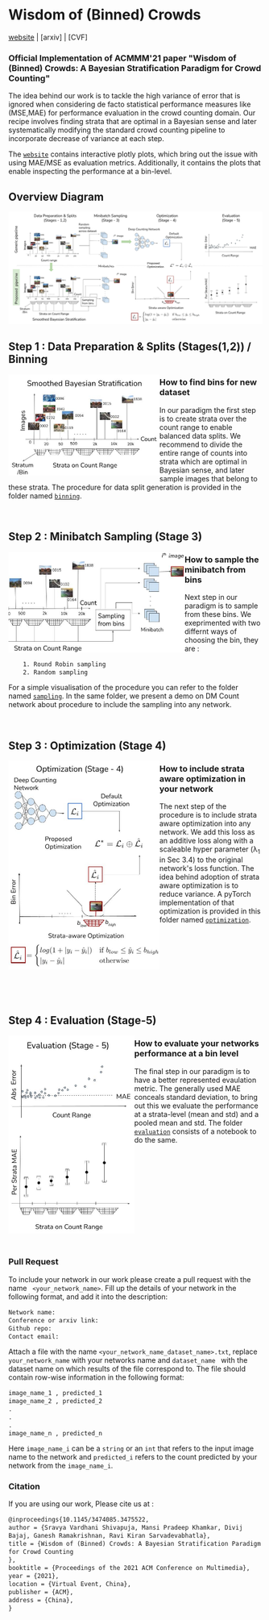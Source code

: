 # Wisdom of (Binned) Crowds
<!-- Add the arvix and conference paper link here once available-->
[website](https://deepcount.iiit.ac.in/) | [arxiv] | [CVF]

### Official Implementation of ACMMM'21 paper "Wisdom of (Binned) Crowds: A Bayesian Stratification Paradigm for Crowd Counting"


The idea behind our work is to tackle the high variance of error that is ignored when considering de facto statistical performance measures like (MSE,MAE) for performance evaluation in the crowd counting domain. Our recipe involves finding strata that are optimal in a Bayesian sense and later systematically modifying the standard crowd counting pipeline to incorporate decrease of variance at each step.

The [```website```](https://deepcount.iiit.ac.in/) contains interactive plotly plots, which bring out the issue with using MAE/MSE as evaluation metrics. Additionally, it contains the plots that enable inspecting the performance at a bin-level.



## Overview Diagram

![here](images/main.jpg) 

## Step 1 : Data Preparation & Splits (Stages(1,2)) / Binning 


<img align="left" width="300" height="200" src="images/bin_demo.jpg">

### How to find bins for new dataset

In our paradigm the first step is to create strata over the count range to enable balanced data splits.
We recommend to divide the entire range of counts into strata which are optimal in Bayesian sense, and later sample images that belong to these strata. The procedure for data split generation is provided in the folder named [```binning```](binning).


<br />

## Step 2 : Minibatch Sampling (Stage 3) 

<img align="left" width="350" height="200" src="images/sampling_demo.jpg">

### How to sample the minibatch from bins
Next step in our paradigm is to sample from these bins. We exeprimented with two differnt ways of choosing the bin, they are :

```
    1. Round Robin sampling
    2. Random sampling
```

For a simple visualisation of the procedure you can refer to the folder named [```sampling```](sampling). In the same folder, we present a demo on DM Count network about procedure to include the sampling into any network.

<br />

## Step 3 : Optimization (Stage 4) 

<img align="left" width="300" height="415" src="images/opt_demo.jpg">

### How to include strata aware optimization in your network

The next step of the procedure is to include strata aware optimization into any network. We add this loss as an additive loss along with a scaleable hyper parameter (λ<sub>1</sub> in Sec 3.4) to the original network's loss function. The idea behind adoption of strata aware optimization is to reduce variance. A pyTorch implementation of that optimization is provided in this folder named [```optimization```](optimization).

<br />
<br />
<br />
<br />
<br />
<br />
<br />
<br />

## Step 4 : Evaluation (Stage-5) 

<img align="left" width="250" height="392" src="images/eval_demo.jpg">

### How to evaluate your networks performance at a bin level 

<!-- Add a notebook that takes the model and architecture loads it returns the mean and std and if a dataset name and its bins are provided generates the bin level plots (like our website) and plots that shows its performance sample wise across the count range. -->

The final step in our paradigm is to have a better represented evaulation metric. The generally used MAE conceals standard deviation, to bring out this we evaluate the performance at a strata-level (mean and std) and a pooled mean and std. The folder [```evaluation```](evaluation) consists of a notebook to do the same.


<br />
<br />
<br />
<br />
<br />
<br />
<br />
<br />
<br />
<br />
<br />

### Pull Request 
To include your network in our work please create a pull request with the name ``` <your_network_name>```. 
Fill up the details of your network in the following format, and add it into the description:
```
Network name:
Conference or arxiv link:
Github repo:
Contact email:
```
Attach a file with the name ```<your_network_name_dataset_name>.txt```, replace ```your_network_name``` with your networks name and ```dataset_name ``` with the dataset name on which results of the file correspond to. The file should contain row-wise information in the following format:

```
image_name_1 , predicted_1
image_name_2 , predicted_2
.
.
.
image_name_n , predicted_n
```
Here ```image_name_i``` can be a ```string``` or an ```int``` that refers to the input image name to the network and ```predicted_i``` refers to the count predicted by your network from the ```image_name_i```.

<!-- Add the citation here once available -->

### Citation
If you are using our work, Please cite us at :
```
@inproceedings{10.1145/3474085.3475522,
author = {Sravya Vardhani Shivapuja, Mansi Pradeep Khamkar, Divij Bajaj, Ganesh Ramakrishnan, Ravi Kiran Sarvadevabhatla},
title = {Wisdom of (Binned) Crowds: A Bayesian Stratification Paradigm
for Crowd Counting
},
booktitle = {Proceedings of the 2021 ACM Conference on Multimedia},
year = {2021},
location = {Virtual Event, China},
publisher = {ACM},
address = {China},
}

```
